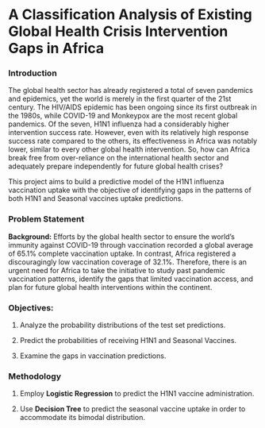# A Classification Analysis of Existing Global Health Crisis Intervention Gaps in Africa

### Introduction

The global health sector has already registered a total of seven pandemics and epidemics, yet the world is merely in the first quarter of the 21st century. The HIV/AIDS epidemic has been ongoing since its first outbreak in the 1980s, while COVID-19 and Monkeypox are the most recent global pandemics. Of the seven, H1N1 influenza had a considerably higher intervention success rate. However, even with its relatively high response success rate compared to the others, its effectiveness in Africa was notably lower, similar to every other global health intervention. So, how can Africa break free from over-reliance on the international health sector and adequately prepare independently for future global health crises?

This project aims to build a predictive model of the H1N1 influenza vaccination uptake with the objective of identifying gaps in the patterns of both H1N1 and Seasonal vaccines uptake predictions.

### Problem Statement

**Background:** 
Efforts by the global health sector to ensure the world’s immunity against COVID-19 through vaccination recorded a global average of 65.1% complete vaccination uptake. In contrast, Africa registered a discouragingly low vaccination coverage of 32.1%. Therefore, there is an urgent need for Africa to take the initiative to study past pandemic vaccination patterns, identify the gaps that limited vaccination access, and plan for future global health interventions within the continent.

### Objectives:

1. Analyze the probability distributions of the test set predictions.

2. Predict the probabilities of receiving H1N1 and Seasonal Vaccines.

3. Examine the gaps in vaccination predictions.

### Methodology

1. Employ **Logistic Regression** to predict the H1N1 vaccine administration.

2. Use **Decision Tree** to predict the seasonal vaccine uptake in order to accommodate its bimodal distribution.
